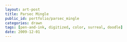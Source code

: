 ```yaml
---
layout: art-post
title: Parsec Mingle
public_id: portfolio/parsec_mingle
categories: drawn
tags: [pen-and-ink, digitized, color, surreal, doodle]
date: 2009-12-01
---
```

